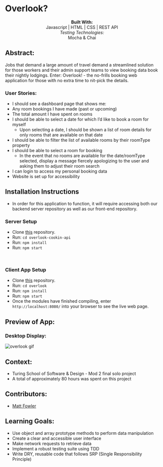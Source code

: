 # Overlook? 
<div align="center">
<b>Built With:</b>
<br>
Javascript | HTML | CSS | REST API
<br>
<em>Testing Technologies:</em>
<br>
 Mocha & Chai 
</div>

## Abstract: 
Jobs that demand a large amount of travel demand a streamlined solution for those workers and their admin support teams to view booking data book their nightly lodgings. Enter: Overlook! - the no-frills booking web application for those with no extra time to nit-pick the details.

### User Stories: 
-  I should see a dashboard page that shows me:
  - Any room bookings I have made (past or upcoming)
  - The total amount I have spent on rooms
- I should be able to select a date for which I’d like to book a room for myself
  - Upon selecting a date, I should be shown a list of room details for only rooms that are available on that date
- I should be able to filter the list of available rooms by their roomType property
- I should be able to select a room for booking
  - In the event that no rooms are available for the date/roomType selected, display a message fiercely apologizing to the user and asking them to adjust their room search
- I can login to access my personal booking data
- Website is set up for accessibility

## Installation Instructions 
- In order for this application to function, it will require accessing both our backend server repository as well as our front-end repository. 

### Server Setup
- Clone [this](https://github.com/turingschool-examples/overlook-api) repository. 
- Run: `cd overlook-cookin-api`
- Run: `npm install`
- Run: `npm start`

<br>

### Client App Setup
- Clone [this](https://github.com/mbenfowler/overlook) repository. 
- Run: `cd overlook`
- Run: `npm install`
- Run: `npm start`
- Once the modules have finished compiling, enter `http://localhost:8080/` into your browser to see the live web page. 

## Preview of App:
### Desktop Display:

![overlook gif](./src/images/overlook-demo.gif)

## Context: 
- Turing School of Software & Design - Mod 2 final solo project
- A total of approximately 80 hours was spent on this project

## Contributors: 
- [Matt Fowler](https://github.com/mbenfowler)

## Learning Goals:
- Use object and array prototype methods to perform data manipulation
- Create a clear and accessible user interface
- Make network requests to retrieve data
- Implement a robust testing suite using TDD
- Write DRY, reusable code that follows SRP (Single Responsibility Principle)